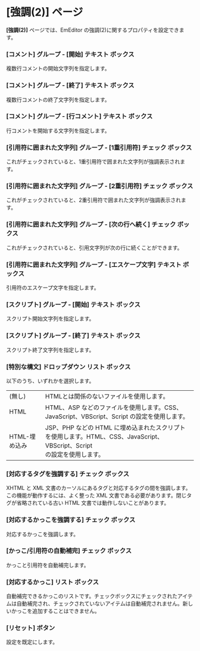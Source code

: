 # \[強調(2)\] ページ

**\[強調(2)\]** ページでは、EmEditor の強調(2)に関するプロパティを設定できます。

### \[コメント\] グループ \- \[開始\] テキスト ボックス

複数行コメントの開始文字列を指定します。

### \[コメント\] グループ \- \[終了\] テキスト ボックス

複数行コメントの終了文字列を指定します。

### \[コメント\] グループ \- \[行コメント\] テキスト ボックス

行コメントを開始する文字列を指定します。

### \[引用符に囲まれた文字列\] グループ \- \[1重引用符\] チェック ボックス

これがチェックされていると、1重引用符で囲まれた文字列が強調表示されます。

### \[引用符に囲まれた文字列\] グループ \- \[2重引用符\] チェック ボックス

これがチェックされていると、2重引用符で囲まれた文字列が強調表示されます。

### \[引用符に囲まれた文字列\] グループ \- \[次の行へ続く\] チェック ボックス

これがチェックされていると、引用文字列が次の行に続くことができます。

### \[引用符に囲まれた文字列\] グループ \- \[エスケープ文字\] テキスト ボックス

引用符のエスケープ文字を指定します。

### \[スクリプト\] グループ \- \[開始\] テキスト ボックス

スクリプト開始文字列を指定します。

### \[スクリプト\] グループ \- \[終了\] テキスト ボックス

スクリプト終了文字列を指定します。

### \[特別な構文\] ドロップダウン リスト ボックス

以下のうち、いずれかを選択します。

|     |     |
| --- | --- |
| (無し) | HTMLとは関係のないファイルを使用します。 |
| HTML | HTML、ASP などのファイルを使用します。CSS、JavaScript、VBScript、Script の設定を使用します。 |
| HTML-埋め込み | JSP、PHP などの HTML に埋め込まれたスクリプトを使用します。HTML、CSS、JavaScript、VBScript、Script <br> の設定を使用します。 |

### \[対応するタグを強調する\] チェック ボックス

XHTML と XML 文書のカーソルにあるタグと対応するタグの間を強調します。この機能が動作するには、よく整った XML 文書である必要があります。閉じタグが省略されている古い HTML 文書では動作しないことがあります。

### \[対応するかっこを強調する\] チェック ボックス

対応するかっこを強調します。

### \[かっこ/引用符の自動補完\] チェック ボックス

かっこと引用符を自動補完します。

### \[対応するかっこ\] リスト ボックス

自動補完できるかっこのリストです。チェックボックスにチェックされたアイテムは自動補完され、チェックされていないアイテムは自動補完されません。新しいかっこを追加することはできません。

### \[リセット\] ボタン

設定を既定にします。

